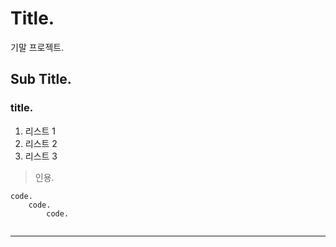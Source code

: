# Title.

기말 프로젝트.

## Sub Title.

### title.

1. 리스트 1
2. 리스트 2
3. 리스트 3

> 인용.

```
code.
    code.
        code.


```


<hr>